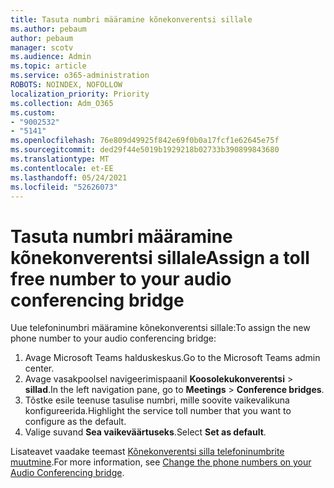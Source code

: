 ```yaml
---
title: Tasuta numbri määramine kõnekonverentsi sillale
ms.author: pebaum
author: pebaum
manager: scotv
ms.audience: Admin
ms.topic: article
ms.service: o365-administration
ROBOTS: NOINDEX, NOFOLLOW
localization_priority: Priority
ms.collection: Adm_O365
ms.custom:
- "9002532"
- "5141"
ms.openlocfilehash: 76e809d49925f842e69f0b0a17fcf1e62645e75f
ms.sourcegitcommit: ded29f44e5019b1929218b02733b390899843680
ms.translationtype: MT
ms.contentlocale: et-EE
ms.lasthandoff: 05/24/2021
ms.locfileid: "52626073"
---
```

# <a name="assign-a-toll-free-number-to-your-audio-conferencing-bridge"></a><span data-ttu-id="365c7-102">Tasuta numbri määramine kõnekonverentsi sillale</span><span class="sxs-lookup"><span data-stu-id="365c7-102">Assign a toll free number to your audio conferencing bridge</span></span>

<span data-ttu-id="365c7-103">Uue telefoninumbri määramine kõnekonverentsi sillale:</span><span class="sxs-lookup"><span data-stu-id="365c7-103">To assign the new phone number to your audio conferencing bridge:</span></span>

1. <span data-ttu-id="365c7-104">Avage Microsoft Teams halduskeskus.</span><span class="sxs-lookup"><span data-stu-id="365c7-104">Go to the Microsoft Teams admin center.</span></span>
1. <span data-ttu-id="365c7-105">Avage vasakpoolsel navigeerimispaanil **Koosolekukonverentsi**  >  **sillad**.</span><span class="sxs-lookup"><span data-stu-id="365c7-105">In the left navigation pane, go to **Meetings** > **Conference bridges**.</span></span>
1. <span data-ttu-id="365c7-106">Tõstke esile teenuse tasulise numbri, mille soovite vaikevalikuna konfigureerida.</span><span class="sxs-lookup"><span data-stu-id="365c7-106">Highlight the service toll number that you want to configure as the default.</span></span>
1. <span data-ttu-id="365c7-107">Valige suvand **Sea vaikeväärtuseks**.</span><span class="sxs-lookup"><span data-stu-id="365c7-107">Select **Set as default**.</span></span>

<span data-ttu-id="365c7-108">Lisateavet vaadake teemast [Kõnekonverentsi silla telefoninumbrite muutmine](/MicrosoftTeams/change-the-phone-numbers-on-your-audio-conferencing-bridge).</span><span class="sxs-lookup"><span data-stu-id="365c7-108">For more information, see [Change the phone numbers on your Audio Conferencing bridge](/MicrosoftTeams/change-the-phone-numbers-on-your-audio-conferencing-bridge).</span></span>
